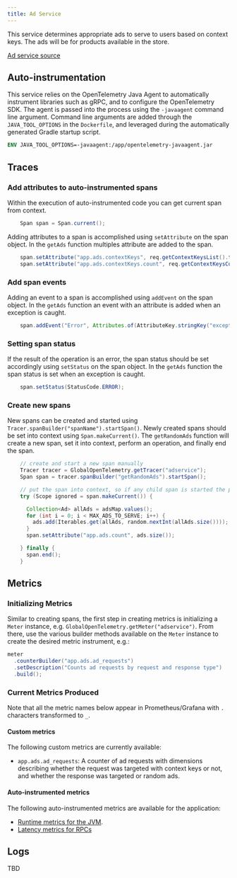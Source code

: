 ```yaml
---
title: Ad Service
---
```


This service determines appropriate ads to serve to users based on context
keys. The ads will be for products available in the store.

[Ad service source](https://github.com/open-telemetry/opentelemetry-demo/blob/main/src/adservice/)

## Auto-instrumentation

This service relies on the OpenTelemetry Java Agent to automatically instrument
libraries such as gRPC, and to configure the OpenTelemetry SDK. The agent is
passed into the process using the `-javaagent` command line argument. Command
line arguments are added through the `JAVA_TOOL_OPTIONS` in the `Dockerfile`,
and leveraged during the automatically generated Gradle startup script.

```dockerfile
ENV JAVA_TOOL_OPTIONS=-javaagent:/app/opentelemetry-javaagent.jar
```

## Traces

### Add attributes to auto-instrumented spans

Within the execution of auto-instrumented code you can get current span from
context.

```java
    Span span = Span.current();
```

Adding attributes to a span is accomplished using `setAttribute` on the span
object. In the `getAds` function multiples attribute are added to the span.

```java
    span.setAttribute("app.ads.contextKeys", req.getContextKeysList().toString());
    span.setAttribute("app.ads.contextKeys.count", req.getContextKeysCount());
```

### Add span events

Adding an event to a span is accomplished using `addEvent` on the span object.
In the `getAds` function an event with an attribute is added when an exception
is caught.

```java
    span.addEvent("Error", Attributes.of(AttributeKey.stringKey("exception.message"), e.getMessage()));
```

### Setting span status

If the result of the operation is an error, the span status should be set
accordingly using `setStatus` on the span object. In the `getAds` function the
span status is set when an exception is caught.

```java
    span.setStatus(StatusCode.ERROR);
```

### Create new spans

New spans can be created and started using
`Tracer.spanBuilder("spanName").startSpan()`. Newly created spans should be set
into context using `Span.makeCurrent()`. The `getRandomAds` function will
create a new span, set it into context, perform an operation, and finally end
the span.

```java
    // create and start a new span manually
    Tracer tracer = GlobalOpenTelemetry.getTracer("adservice");
    Span span = tracer.spanBuilder("getRandomAds").startSpan();

    // put the span into context, so if any child span is started the parent will be set properly
    try (Scope ignored = span.makeCurrent()) {

      Collection<Ad> allAds = adsMap.values();
      for (int i = 0; i < MAX_ADS_TO_SERVE; i++) {
        ads.add(Iterables.get(allAds, random.nextInt(allAds.size())));
      }
      span.setAttribute("app.ads.count", ads.size());

    } finally {
      span.end();
    }
```

## Metrics

### Initializing Metrics

Similar to creating spans, the first step in creating metrics is initializing a
`Meter` instance, e.g. `GlobalOpenTelemetry.getMeter("adservice")`.  From
there, use the various builder methods available on the `Meter` instance to
create the desired metric instrument, e.g.:

```java
meter
  .counterBuilder("app.ads.ad_requests")
  .setDescription("Counts ad requests by request and response type")
  .build();
```

### Current Metrics Produced

Note that all the metric names below appear in Prometheus/Grafana with `.`
characters transformed to `_`.

#### Custom metrics

The following custom metrics are currently available:

* `app.ads.ad_requests`: A counter of ad requests with dimensions describing
whether the request was targeted with context keys or not, and whether the
response was targeted or random ads.

#### Auto-instrumented metrics

The following auto-instrumented metrics are available for the application:

* [Runtime metrics for the JVM](/docs/reference/specification/metrics/semantic_conventions/runtime-environment-metrics/#jvm-metrics).
* [Latency metrics for RPCs](/docs/reference/specification/metrics/semantic_conventions/rpc-metrics/#rpc-server)

## Logs

TBD
